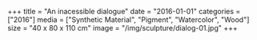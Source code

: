 +++
title = "An inacessible dialogue"
date = "2016-01-01"
categories = ["2016"]
media = ["Synthetic Material", "Pigment", "Watercolor", "Wood"]
size = "40 x 80 x 110 cm"
image = "/img/sculpture/dialog-01.jpg"
+++
